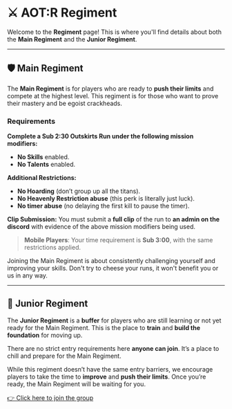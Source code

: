 # ⚔️ AOT:R Regiment

Welcome to the **Regiment** page! This is where you'll find details about both the **Main Regiment** and the **Junior Regiment**.

---

## <a name="main-regiment"></a>🛡️ **Main Regiment**

The **Main Regiment** is for players who are ready to **push their limits** and compete at the highest level. This regiment is for those who want to prove their mastery and be egoist crackheads.

### Requirements

__**Complete a Sub 2:30 Outskirts Run** under the following **mission modifiers**:__

 - **No Skills** enabled.
 - **No Talents** enabled.

__**Additional Restrictions**:__

 - **No Hoarding** (don’t group up all the titans).
 - **No Heavenly Restriction abuse** (this perk is literally just luck).
 - **No timer abuse** (no delaying the first kill to pause the timer).

**Clip Submission:** You must submit a **full clip** of the run to **an admin on the discord** with evidence of the above mission modifiers being used.

> **Mobile Players**: Your time requirement is **Sub 3:00**, with the same restrictions applied.

Joining the Main Regiment is about consistently challenging yourself and improving your skills. Don't try to cheese your runs, it won't benefit you or us in any way.

---

## <a name="junior-regiment"></a>🎯 **Junior Regiment**

The **Junior Regiment** is a **buffer** for players who are still learning or not yet ready for the Main Regiment. This is the place to **train** and **build the foundation** for moving up.

There are no strict entry requirements here **anyone can join**. It’s a place to chill and prepare for the Main Regiment.

While this regiment doesn’t have the same entry barriers, we encourage players to take the time to **improve** and **push their limits**. Once you’re ready, the Main Regiment will be waiting for you.

[👉 Click here to join the group](https://www.roblox.com/groups/34536918/ding-ding-ding-ding-jrs#!/about)
